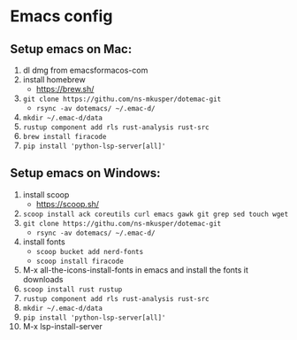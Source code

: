 # Emacs config

## Setup emacs on Mac:

1. dl dmg from emacsformacos-com
2. install homebrew
   - https://brew.sh/
3. `git clone https://githu.com/ns-mkusper/dotemac-git`
   - `rsync -av dotemacs/ ~/.emac-d/`
4. `mkdir ~/.emac-d/data`
5. `rustup component add rls rust-analysis rust-src`
6. `brew install firacode`
7. `pip install 'python-lsp-server[all]'`

## Setup emacs on Windows:

1. install scoop
   - https://scoop.sh/
2. `scoop install ack coreutils curl emacs gawk git grep sed touch wget`
3. `git clone https://githu.com/ns-mkusper/dotemac-git`
   - `rsync -av dotemacs/ ~/.emac-d/`
4. install fonts
   - `scoop bucket add nerd-fonts`
   - `scoop install firacode`
5. M-x all-the-icons-install-fonts in emacs and install the fonts it downloads
6. `scoop install rust rustup`
7. `rustup component add rls rust-analysis rust-src`
8. `mkdir ~/.emac-d/data`
9. `pip install 'python-lsp-server[all]'`
10. M-x lsp-install-server
